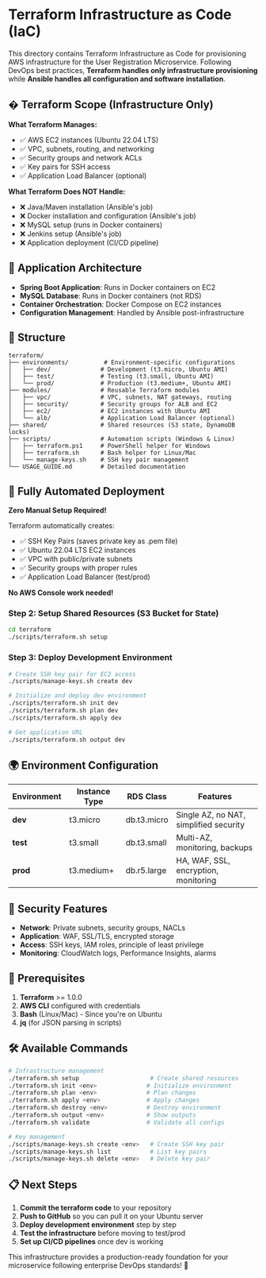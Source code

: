 # Terraform Infrastructure as Code (IaC)

This directory contains Terraform Infrastructure as Code for provisioning AWS infrastructure for the User Registration Microservice. Following DevOps best practices, **Terraform handles only infrastructure provisioning** while **Ansible handles all configuration and software installation**.

## � Terraform Scope (Infrastructure Only)

**What Terraform Manages:**
- ✅ AWS EC2 instances (Ubuntu 22.04 LTS)
- ✅ VPC, subnets, routing, and networking
- ✅ Security groups and network ACLs
- ✅ Key pairs for SSH access
- ✅ Application Load Balancer (optional)

**What Terraform Does NOT Handle:**
- ❌ Java/Maven installation (Ansible's job)
- ❌ Docker installation and configuration (Ansible's job)
- ❌ MySQL setup (runs in Docker containers)
- ❌ Jenkins setup (Ansible's job)
- ❌ Application deployment (CI/CD pipeline)

## 📱 Application Architecture

- **Spring Boot Application**: Runs in Docker containers on EC2
- **MySQL Database**: Runs in Docker containers (not RDS)
- **Container Orchestration**: Docker Compose on EC2 instances
- **Configuration Management**: Handled by Ansible post-infrastructure

## 📁 Structure

```
terraform/
├── environments/          # Environment-specific configurations
│   ├── dev/              # Development (t3.micro, Ubuntu AMI)
│   ├── test/             # Testing (t3.small, Ubuntu AMI)
│   └── prod/             # Production (t3.medium+, Ubuntu AMI)
├── modules/              # Reusable Terraform modules
│   ├── vpc/              # VPC, subnets, NAT gateways, routing
│   ├── security/         # Security groups for ALB and EC2
│   ├── ec2/              # EC2 instances with Ubuntu AMI
│   └── alb/              # Application Load Balancer (optional)
├── shared/               # Shared resources (S3 state, DynamoDB locks)
├── scripts/              # Automation scripts (Windows & Linux)
│   ├── terraform.ps1     # PowerShell helper for Windows
│   ├── terraform.sh      # Bash helper for Linux/Mac
│   └── manage-keys.sh    # SSH key pair management
└── USAGE_GUIDE.md        # Detailed documentation
```

## 🚀 Fully Automated Deployment

**Zero Manual Setup Required!** 

Terraform automatically creates:
- ✅ SSH Key Pairs (saves private key as .pem file)
- ✅ Ubuntu 22.04 LTS EC2 instances
- ✅ VPC with public/private subnets
- ✅ Security groups with proper rules
- ✅ Application Load Balancer (test/prod)

**No AWS Console work needed!**

### Step 2: Setup Shared Resources (S3 Bucket for State)
```bash
cd terraform
./scripts/terraform.sh setup
```

### Step 3: Deploy Development Environment
```bash
# Create SSH key pair for EC2 access
./scripts/manage-keys.sh create dev

# Initialize and deploy dev environment
./scripts/terraform.sh init dev
./scripts/terraform.sh plan dev
./scripts/terraform.sh apply dev

# Get application URL
./scripts/terraform.sh output dev
```

## 🌍 Environment Configuration

| Environment | Instance Type | RDS Class | Features |
|------------|---------------|-----------|----------|
| **dev** | t3.micro | db.t3.micro | Single AZ, no NAT, simplified security |
| **test** | t3.small | db.t3.small | Multi-AZ, monitoring, backups |
| **prod** | t3.medium+ | db.r5.large | HA, WAF, SSL, encryption, monitoring |

## 🔐 Security Features

- **Network**: Private subnets, security groups, NACLs
- **Application**: WAF, SSL/TLS, encrypted storage
- **Access**: SSH keys, IAM roles, principle of least privilege
- **Monitoring**: CloudWatch logs, Performance Insights, alarms

## 🔧 Prerequisites

1. **Terraform** >= 1.0.0
2. **AWS CLI** configured with credentials
3. **Bash** (Linux/Mac) - Since you're on Ubuntu
4. **jq** (for JSON parsing in scripts)

## 🛠️ Available Commands

```bash
# Infrastructure management
./terraform.sh setup                    # Create shared resources
./terraform.sh init <env>              # Initialize environment
./terraform.sh plan <env>              # Plan changes
./terraform.sh apply <env>             # Apply changes
./terraform.sh destroy <env>           # Destroy environment
./terraform.sh output <env>            # Show outputs
./terraform.sh validate                # Validate all configs

# Key management
./scripts/manage-keys.sh create <env>   # Create SSH key pair
./scripts/manage-keys.sh list           # List key pairs
./scripts/manage-keys.sh delete <env>   # Delete key pair
```

## 📋 Next Steps

1. **Commit the terraform code** to your repository
2. **Push to GitHub** so you can pull it on your Ubuntu server
3. **Deploy development environment** step by step
4. **Test the infrastructure** before moving to test/prod
5. **Set up CI/CD pipelines** once dev is working

This infrastructure provides a production-ready foundation for your microservice following enterprise DevOps standards! 🎯
